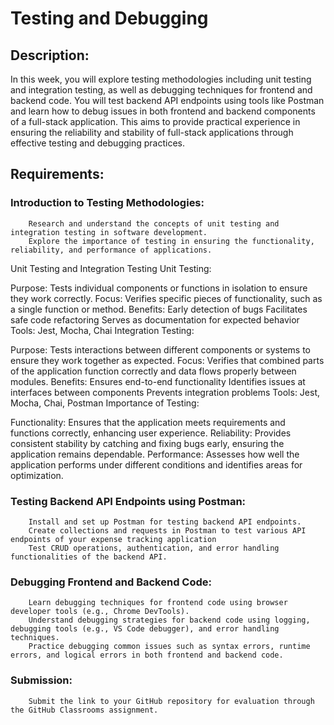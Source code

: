 # Testing and Debugging

## Description:
In this week, you will explore testing methodologies including unit testing and integration testing, as well as debugging techniques for frontend and backend code. You will test backend API endpoints using tools like Postman and learn how to debug issues in both frontend and backend components of a full-stack application. This aims to provide practical experience in ensuring the reliability and stability of full-stack applications through effective testing and debugging practices.

## Requirements:

### Introduction to Testing Methodologies:
        Research and understand the concepts of unit testing and integration testing in software development.
        Explore the importance of testing in ensuring the functionality, reliability, and performance of applications.


Unit Testing and Integration Testing
Unit Testing:

Purpose: Tests individual components or functions in isolation to ensure they work correctly.
Focus: Verifies specific pieces of functionality, such as a single function or method.
Benefits:
Early detection of bugs
Facilitates safe code refactoring
Serves as documentation for expected behavior
Tools: Jest, Mocha, Chai
Integration Testing:

Purpose: Tests interactions between different components or systems to ensure they work together as expected.
Focus: Verifies that combined parts of the application function correctly and data flows properly between modules.
Benefits:
Ensures end-to-end functionality
Identifies issues at interfaces between components
Prevents integration problems
Tools: Jest, Mocha, Chai, Postman
Importance of Testing:

Functionality: Ensures that the application meets requirements and functions correctly, enhancing user experience.
Reliability: Provides consistent stability by catching and fixing bugs early, ensuring the application remains dependable.
Performance: Assesses how well the application performs under different conditions and identifies areas for optimization.


### Testing Backend API Endpoints using Postman:
        Install and set up Postman for testing backend API endpoints.
        Create collections and requests in Postman to test various API endpoints of your expense tracking application
        Test CRUD operations, authentication, and error handling functionalities of the backend API.


### Debugging Frontend and Backend Code:
        Learn debugging techniques for frontend code using browser developer tools (e.g., Chrome DevTools).
        Understand debugging strategies for backend code using logging, debugging tools (e.g., VS Code debugger), and error handling techniques.
        Practice debugging common issues such as syntax errors, runtime errors, and logical errors in both frontend and backend code.

### Submission:
        Submit the link to your GitHub repository for evaluation through the GitHub Classrooms assignment.
